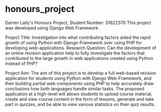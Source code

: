 # honours_project
Darren Lally's Honours Project, Student Number: S1622370
This project was developed using Django Web Framework.

Project Title: Investigation into what contributing factors aided the rapid growth of using Python with Django-Framework over using PHP for developing web-applications.
Research Question: Can the development of an online revision application help to fully investigate the factors that contributed to the large growth in web applications created using Python instead of PHP?

Project Aim: The aim of this project is to develop a full web-based revision application for students using Python with Django Web-Framework, and then building partial web-components using PHP to help accurately draw conclusions how both languages handle similar tasks. The proposed application at a high-level will allows students to upload course material, create and view course content in the form of lessons, generate and take part in quizzes, and be able to view various statistics on their quiz results.
